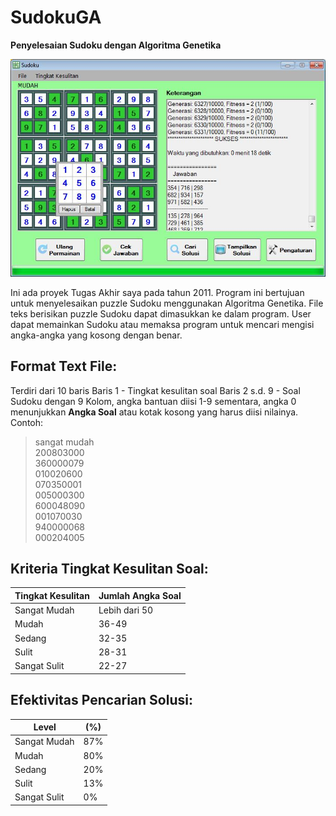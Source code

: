 # SudokuGA
**Penyelesaian Sudoku dengan Algoritma Genetika**

![Screenshot](https://github.com/luckywind2017/SudokuGA/blob/master/Screenshot/Form.JPG?raw=true "Screenshot")

Ini ada proyek Tugas Akhir saya pada tahun 2011. Program ini bertujuan untuk menyelesaikan puzzle Sudoku menggunakan Algoritma Genetika. File teks berisikan puzzle Sudoku dapat dimasukkan ke dalam program. User dapat memainkan Sudoku atau memaksa program untuk mencari mengisi angka-angka yang kosong dengan benar.

## Format Text File:

Terdiri dari 10 baris
Baris 1 - Tingkat kesulitan soal
Baris 2 s.d. 9 - Soal Sudoku dengan 9 Kolom, angka bantuan diisi 1-9 sementara, angka 0 menunjukkan **Angka Soal** atau kotak kosong yang harus diisi nilainya. Contoh:

>sangat mudah </br>
200803000 </br>
360000079 </br>
010020600 </br>
070350001 </br>
005000300 </br>
600048090 </br>
001070030 </br>
940000068 </br>
000204005 </br>


## Kriteria Tingkat Kesulitan Soal:

| Tingkat Kesulitan | Jumlah Angka Soal |
|-------------------|-------------------|
| Sangat Mudah	    | Lebih dari 50     |
| Mudah	            | 36-49             |
| Sedang	          | 32-35             |
| Sulit	            | 28-31             |
| Sangat Sulit	    | 22-27             |



## Efektivitas Pencarian Solusi:

| Level	| (%) |
|--------|-----|
| Sangat Mudah | 87%
| Mudah	| 80%
| Sedang | 20%
| Sulit	| 13%
| Sangat Sulit | 0%



